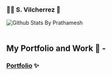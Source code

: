 ### :man_technologist: S. Vilcherrez 👋



 ![Github Stats By Prathamesh](https://github-readme-stats.vercel.app/api?username=JS4m&show_icons=true&title_color=fff&icon_color=79ff97&text_color=9f9f9f&bg_color=151515)  
</br>

## My Portfolio and Work 👀 -
### [Portfolio](https://js4m.github.io/portfolio/) ✨
</br>
